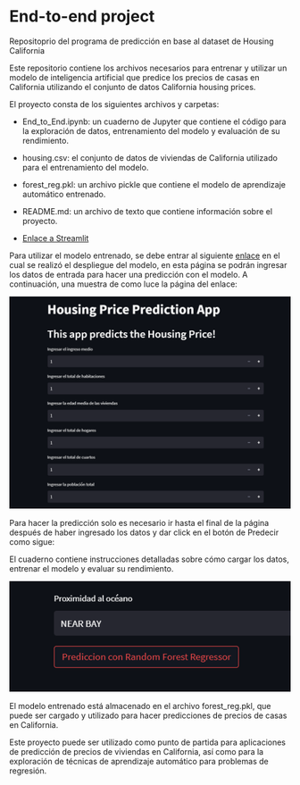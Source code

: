 # End-to-end project
Repositoprio del programa de predicción en base al dataset de Housing California


Este repositorio contiene los archivos necesarios para entrenar y utilizar un modelo de inteligencia artificial que predice los precios de casas en California utilizando el conjunto de datos California housing prices.

El proyecto consta de los siguientes archivos y carpetas:

- End_to_End.ipynb: un cuaderno de Jupyter que contiene el código para la exploración de datos, entrenamiento del modelo y evaluación de su rendimiento.

- housing.csv: el conjunto de datos de viviendas de California utilizado para el entrenamiento del modelo.

- forest_reg.pkl: un archivo pickle que contiene el modelo de aprendizaje automático entrenado.

- README.md: un archivo de texto que contiene información sobre el proyecto.

- [Enlace a Streamlit](https://josecchaparro-housing-data-science-main-hmf0p4.streamlit.app/)

Para utilizar el modelo entrenado, se debe entrar al siguiente [enlace](https://josecchaparro-housing-data-science-main-hmf0p4.streamlit.app/) en el cual se
realizó el despliegue del modelo, en esta página se podrán ingresar los datos de entrada para hacer una predicción con el modelo. A continuación, una muestra de como luce la página del enlace:

![Imagen interfaz streamlit](https://github.com/JoseCChaparro/housing-data-science/blob/main/images/Captura%20de%20pantalla%202023-03-01%20103909.png)

Para hacer la predicción solo es necesario ir hasta el final de la página después de haber ingresado los datos y dar click en el botón de Predecir como sigue:

El cuaderno contiene instrucciones detalladas sobre cómo cargar los datos, entrenar el modelo y evaluar su rendimiento.

![Imagen botón de predecir](https://github.com/JoseCChaparro/housing-data-science/blob/main/images/Captura%20de%20pantalla%202023-03-01%20104620.png)

El modelo entrenado está almacenado en el archivo forest_reg.pkl, que puede ser cargado y utilizado para hacer predicciones de precios de casas en California.

Este proyecto puede ser utilizado como punto de partida para aplicaciones de predicción de precios de viviendas en California, así como para la exploración de técnicas de aprendizaje automático para problemas de regresión.
